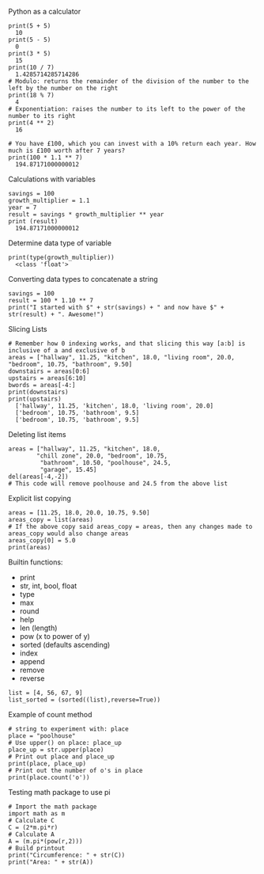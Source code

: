 Python as a calculator

```
print(5 + 5)
  10
print(5 - 5)
  0
print(3 * 5)
  15
print(10 / 7)
  1.4285714285714286
# Modulo: returns the remainder of the division of the number to the left by the number on the right
print(18 % 7)
  4
# Exponentiation: raises the number to its left to the power of the number to its right
print(4 ** 2)
  16
```

```
# You have £100, which you can invest with a 10% return each year. How much is £100 worth after 7 years?
print(100 * 1.1 ** 7)
  194.87171000000012
```

Calculations with variables

```
savings = 100
growth_multiplier = 1.1
year = 7
result = savings * growth_multiplier ** year
print (result)
  194.87171000000012
```

Determine data type of variable

```
print(type(growth_multiplier))
  <class 'float'>
```

Converting data types to concatenate a string

```
savings = 100
result = 100 * 1.10 ** 7
print("I started with $" + str(savings) + " and now have $" + str(result) + ". Awesome!")
```

Slicing Lists

```
# Remember how 0 indexing works, and that slicing this way [a:b] is inclusive of a and exclusive of b
areas = ["hallway", 11.25, "kitchen", 18.0, "living room", 20.0, "bedroom", 10.75, "bathroom", 9.50]
downstairs = areas[0:6]
upstairs = areas[6:10]
bwords = areas[-4:]
print(downstairs)
print(upstairs)
  ['hallway', 11.25, 'kitchen', 18.0, 'living room', 20.0]
  ['bedroom', 10.75, 'bathroom', 9.5]
  ['bedroom', 10.75, 'bathroom', 9.5]
```

Deleting list items

```
areas = ["hallway", 11.25, "kitchen", 18.0,
        "chill zone", 20.0, "bedroom", 10.75,
         "bathroom", 10.50, "poolhouse", 24.5,
         "garage", 15.45]
del(areas[-4,-2])
# This code will remove poolhouse and 24.5 from the above list
```

Explicit list copying

```
areas = [11.25, 18.0, 20.0, 10.75, 9.50]
areas_copy = list(areas)
# If the above copy said areas_copy = areas, then any changes made to areas_copy would also change areas
areas_copy[0] = 5.0
print(areas)
```

Builtin functions:
* print
* str, int, bool, float
* type
* max
* round
* help
* len (length)
* pow (x to power of y)
* sorted (defaults ascending)
* index
* append
* remove
* reverse


```
list = [4, 56, 67, 9]
list_sorted = (sorted((list),reverse=True))
```

Example of count method
```
# string to experiment with: place
place = "poolhouse"
# Use upper() on place: place_up
place_up = str.upper(place)
# Print out place and place_up
print(place, place_up)
# Print out the number of o's in place
print(place.count('o'))
```

Testing math package to use pi
```
# Import the math package
import math as m
# Calculate C
C = (2*m.pi*r)
# Calculate A
A = (m.pi*(pow(r,2)))
# Build printout
print("Circumference: " + str(C))
print("Area: " + str(A))
```
